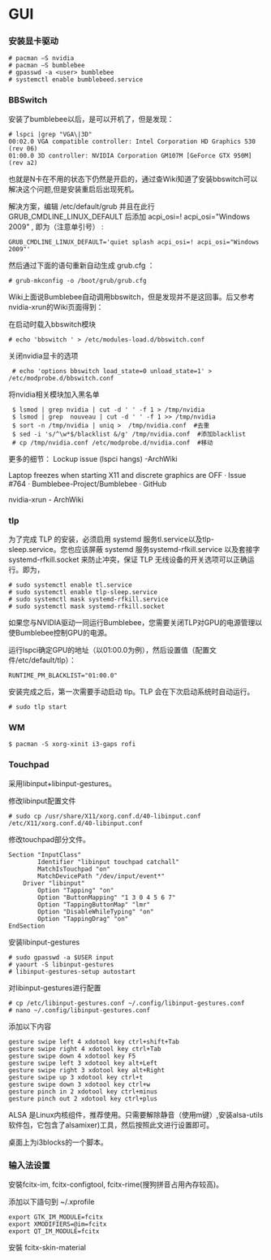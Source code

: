 GUI
===

### **安装显卡驱动**
    # pacman –S nvidia 
    # pacman –S bumblebee 
    # gpasswd -a <user> bumblebee 
    # systemctl enable bumblebeed.service 

### **BBSwitch**


安装了bumblebee以后，是可以开机了，但是发现：

    # lspci |grep "VGA\|3D"
    00:02.0 VGA compatible controller: Intel Corporation HD Graphics 530 (rev 06)
    01:00.0 3D controller: NVIDIA Corporation GM107M [GeForce GTX 950M] (rev a2)

也就是N卡在不用的状态下仍然是开启的，通过查Wiki知道了安装bbswitch可以解决这个问题,但是安装重启后出现死机。

解决方案，编辑 /etc/default/grub 并且在此行 GRUB_CMDLINE_LINUX_DEFAULT 后添加 acpi_osi=! acpi_osi="Windows 2009" , 即为（注意单引号） :

    GRUB_CMDLINE_LINUX_DEFAULT='quiet splash acpi_osi=! acpi_osi="Windows 2009"' 
然后通过下面的语句重新自动生成 grub.cfg ：

    # grub-mkconfig -o /boot/grub/grub.cfg

Wiki上面说Bumblebee自动调用bbswitch，但是发现并不是这回事。后又参考nvidia-xrun的Wiki页面得到：

在启动时载入bbswitch模块

    # echo 'bbswitch ' > /etc/modules-load.d/bbswitch.conf


关闭nvidia显卡的选项

     # echo 'options bbswitch load_state=0 unload_state=1' > /etc/modprobe.d/bbswitch.conf 

将nvidia相关模块加入黑名单

     $ lsmod | grep nvidia | cut -d ' ' -f 1 > /tmp/nvidia
     $ lsmod | grep  nouveau | cut -d ' ' -f 1 >> /tmp/nvidia
     $ sort -n /tmp/nvidia | uniq >  /tmp/nvidia.conf  #去重
     $ sed -i 's/^\w*$/blacklist &/g' /tmp/nvidia.conf  #添加blacklist
     # cp /tmp/nvidia.conf /etc/modprobe.d/nvidia.conf  #移动


更多的细节：
Lockup issue (lspci hangs) -ArchWiki

Laptop freezes when starting X11 and discrete graphics are OFF · Issue #764 · Bumblebee-Project/Bumblebee · GitHub

nvidia-xrun - ArchWiki



### **tlp**

为了完成 TLP 的安装，必须启用 systemd 服务tl.service以及tlp-sleep.service。您也应该屏蔽 systemd 服务systemd-rfkill.service 以及套接字 systemd-rfkill.socket 来防止冲突，保证 TLP 无线设备的开关选项可以正确运行。即为，

    # sudo systemctl enable tl.service
    # sudo systemctl enable tlp-sleep.service
    # sudo systemctl mask systemd-rfkill.service
    # sudo systemctl mask systemd-rfkill.socket


如果您与NVIDIA驱动一同运行Bumblebee，您需要关闭TLP对GPU的电源管理以使Bumblebee控制GPU的电源。

运行lspci确定GPU的地址（以01:00.0为例），然后设置值（配置文件/etc/default/tlp）：

    RUNTIME_PM_BLACKLIST="01:00.0"

安装完成之后，第一次需要手动启动 tlp。TLP 会在下次启动系统时自动运行。

    # sudo tlp start




### **WM**
    $ pacman -S xorg-xinit i3-gaps rofi

### **Touchpad**

采用libinput+libinput-gestures。

修改libinput配置文件

    # sudo cp /usr/share/X11/xorg.conf.d/40-libinput.conf /etc/X11/xorg.conf.d/40-libinput.conf

修改touchpad部分文件。

    Section "InputClass"
            Identifier "libinput touchpad catchall"
            MatchIsTouchpad "on"
            MatchDevicePath "/dev/input/event*"
        Driver "libinput"
            Option "Tapping" "on"
            Option "ButtonMapping" "1 3 0 4 5 6 7"
            Option "TappingButtonMap" "lmr"
            Option "DisableWhileTyping" "on"
            Option "TappingDrag" "on"
    EndSection


安装libinput-gestures

    # sudo gpasswd -a $USER input
    # yaourt -S libinput-gestures
    # libinput-gestures-setup autostart

对libinput-gestures进行配置

    # cp /etc/libinput-gestures.conf ~/.config/libinput-gestures.conf
    # nano ~/.config/libinput-gestures.conf

添加以下内容

    gesture swipe left 4 xdotool key ctrl+shift+Tab    
    gesture swipe right 4 xdotool key ctrl+Tab
    gesture swipe down 4 xdotool key F5    
    gesture swipe left 3 xdotool key alt+Left
    gesture swipe right 3 xdotool key alt+Right 
    gesture swipe up 3 xdotool key ctrl+t
    gesture swipe down 3 xdotool key ctrl+w 
    gesture pinch in 2 xdotool key ctrl+minus    
    gesture pinch out 2 xdotool key ctrl+plus 





ALSA 是Linux内核组件，推荐使用。只需要解除静音（使用m键）,安装alsa-utils软件包，它包含了alsamixer)工具，然后按照此文进行设置即可。

桌面上为i3blocks的一个脚本。


### **输入法设置**
安裝fcitx-im, fcitx-configtool, fcitx-rime(搜狗拼音占用內存较高)。

添加以下語句到 ~/.xprofile

    export GTK_IM_MODULE=fcitx
    export XMODIFIERS=@im=fcitx
    export QT_IM_MODULE=fcitx

安裝 fcitx-skin-material